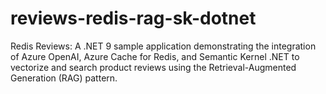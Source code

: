 # reviews-redis-rag-sk-dotnet
Redis Reviews: A .NET 9 sample application demonstrating the integration of Azure OpenAI, Azure Cache for Redis, and Semantic Kernel .NET to vectorize and search product reviews using the Retrieval-Augmented Generation (RAG) pattern.
